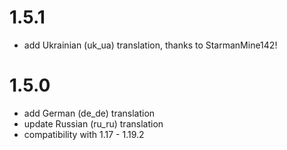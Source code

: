 # 1.5.1

- add Ukrainian (uk_ua) translation, thanks to StarmanMine142!

# 1.5.0

- add German (de_de) translation
- update Russian (ru_ru) translation
- compatibility with 1.17 - 1.19.2